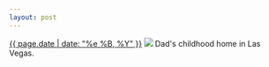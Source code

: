 ```yaml
---
layout: post
---
```


<p>
  <time><a href="/259">{{ page.date | date: "%e %B, %Y" }}</a></time>
  <a href="/259"><img src="{{ site.assets_url }}/259.jpg"/></a>
  <span>Dad's childhood home in Las Vegas.</span>
</p>
